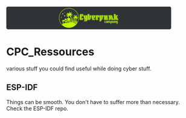 ![](./README.assets/LOGO_STACKED.svg)

# CPC_Ressources

various stuff you could find useful while doing cyber stuff.

## ESP-IDF

Things can be smooth. You don't have to suffer more than necessary. Check the ESP-IDF repo.
